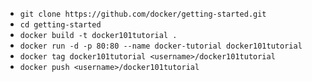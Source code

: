 * `git clone https://github.com/docker/getting-started.git`
* `cd getting-started`
* `docker build -t docker101tutorial .`
* `docker run -d -p 80:80 --name docker-tutorial docker101tutorial`
* `docker tag docker101tutorial <username>/docker101tutorial`
* `docker push <username>/docker101tutorial`